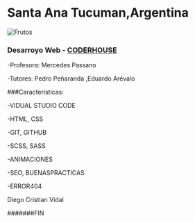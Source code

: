 # Santa Ana Tucuman,Argentina

![Frutos](https://proain.com/cdn/shop/articles/Nutrientes_en_la_produccion_de_berries.jpg?v=1603400947)

### Desarroyo Web - [CODERHOUSE](https://www.coderhouse.com "coderhouse")

-Profesora: Mercedes Passano

-Tutores: Pedro Peñaranda ,Eduardo Arévalo

###Caracteristicas:

-VIDUAL STUDIO CODE

-HTML, CSS

-GIT, GITHUB

-SCSS, SASS

-ANIMACIONES

-SEO, BUENASPRACTICAS

-ERROR404


Diego Cristian Vidal

#######FIN
